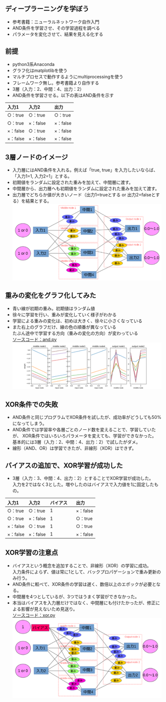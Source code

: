 ## ディープラーニングを学ぼう
* 参考書籍：ニューラルネットワーク自作入門  
* AND条件を学習させ、その学習過程を調べる  
* パラメータを変化させて、結果を見える化する  

## 前提
* python3系Anaconda
* グラフ化はmatplotlibを使う  
* マルチプロセスで動作するようにmultiprocessingを使う
* フレームワーク無し。参考書籍より自作する
* 3層（入力：2、中間：4、出力：2）
* AND条件を学習させる。以下の表はAND条件を示す  

|入力1|入力2||出力|
|:---|:---|:---|:---|
|○：true|○：true||○：true|
|○：true|×：false||×：false|
|×：false|○：true||×：false|
|×：false|×：false||×：false|

## 3層ノードのイメージ
* 入力層にはAND条件を入れる。例えば「true, true」を入力したいならば、「入力1=1, 入力2=1」とする。  
* 初期値をランダムに設定された重みを加えて、中間層に渡す。  
* 中間層から、出力層へも初期値をランダムに設定された重みを加えて渡す。  
* 出力層でどちらか値が大きいノード（出力1=trueとする or 出力2=falseとする）を結果とする。  
![node](node.png)  

## 重みの変化をグラフ化してみた
* 青い線が初期の重み。初期値はランダム値  
* 徐々に学習を行い、重みが変化していく様子がわかる  
* 学習による重みの変化は、初めは大きく、徐々に小さくなっている  
* また右上のグラフだけ、線の色の順番が異なっている  
たぶん途中で学習する方向（重みの変化の方向）が変わっている  
[ソースコード：and.py](epoch/and.py)  
![学習による重み変化](epoch/Figure_1.png)  

## XOR条件での失敗
 * AND条件と同じプログラムでXOR条件を試したが、成功率がどうしても50%になってしまう。  
 * AND条件では学習率や各層ごとのノード数を変えることで、学習していたが、
 XOR条件ではいろいろパラメータを変えても、学習ができなかった。  
 基本的には3層（入力：2、中間：4、出力：2）で試したがダメ。  
 * 線形（AND、OR）は学習できたが、非線形（XOR）はできず。  

## バイアスの追加で、XOR学習が成功した
 * 3層（入力：3、中間：4、出力：2）とすることでXOR学習が成功した。  
 入力を2ではなく3とした。増やしたのはバイアスで入力値を1に固定したもの。  


 |入力1|入力2|バイアス||出力|
 |:---|:---|:---|:---|:---|
 |○：true|○：true|1||×：false|
 |○：true|×：false|1||○：true|
 |×：false|○：true|1||○：true|
 |×：false|×：false|1||×：false|

## XOR学習の注意点
 * バイアスという概念を追加することで、非線形（XOR）の学習に成功。  
 入力条件によらず、値は常に1として、バックプロパゲーションで重み更新のみ行う。  
 * AND条件に較べて、XOR条件の学習は遅く、数倍以上のエポックが必要となる。  
 * 中間層を4つとしているが、3つではうまく学習ができなかった。  
 * 本当はバイアスを入力層だけではなく、中間層にも付けたかったが、修正による影響が見えないため見送り。  
[ソースコード：xor.py](xor/xor.py)  
![XOR学習のためバイアス追加](xor/xor.png)  
